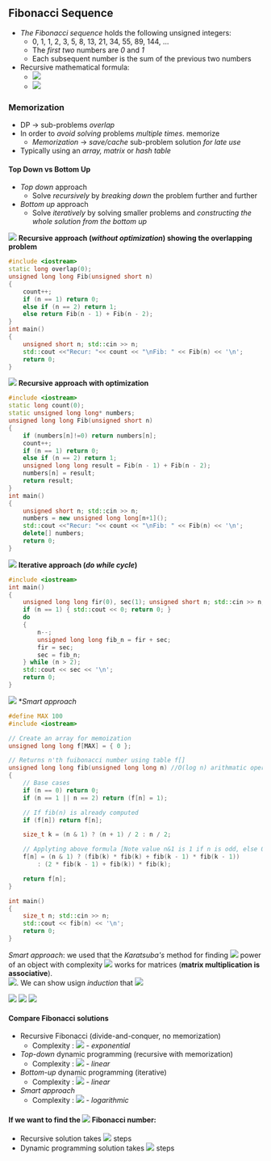 ## Fibonacci Sequence
- *The Fibonacci sequence* holds the following unsigned integers:
  - 0, 1, 1, 2, 3, 5, 8, 13, 21, 34, 55, 89, 144, ...
  - The *first two* numbers are *0* and *1*
  - Each subsequent number is the sum of the previous two numbers
- Recursive mathematical formula:
  - <img src="https://latex.codecogs.com/svg.latex?\Large&space;f_0=0,{\;}f_1=1">
  - <img src="https://latex.codecogs.com/svg.latex?\Large&space;f_n=f_{n-1}+f_{n-2}">
  
### Memorization
- DP -> sub-problems *overlap*
- In order to *avoid solving* problems *multiple times*. memorize
  - *Memorization* -> *save/cache* sub-problem solution *for late use*
- Typically using an *array, matrix* or *hash table*

#### Top Down vs Bottom Up
- *Top down* approach
  - Solve *recursively* by *breaking down* the problem further and further
- *Bottom up* approach
  - Solve *iteratively* by solving smaller problems and *constructing the whole solution from the bottom up*
  
<img src="https://latex.codecogs.com/svg.latex?\Large&space;\blacksquare"> **Recursive approach (*without optimization*) showing the overlapping problem**
```cpp
#include <iostream>
static long overlap(0);
unsigned long long Fib(unsigned short n)
{
	count++;
	if (n == 1) return 0;
	else if (n == 2) return 1;
	else return Fib(n - 1) + Fib(n - 2);
}
int main()
{
	unsigned short n; std::cin >> n;
	std::cout <<"Recur: "<< count << "\nFib: " << Fib(n) << '\n';
	return 0;
}
```
<img src="https://latex.codecogs.com/svg.latex?\Large&space;\blacksquare"> **Recursive approach with optimization**
```cpp
#include <iostream>
static long count(0);
static unsigned long long* numbers;
unsigned long long Fib(unsigned short n)
{
	if (numbers[n]!=0) return numbers[n];
	count++;
	if (n == 1) return 0;
	else if (n == 2) return 1;
	unsigned long long result = Fib(n - 1) + Fib(n - 2);
	numbers[n] = result;
	return result;
}
int main()
{
	unsigned short n; std::cin >> n;
	numbers = new unsigned long long[n+1]();
	std::cout <<"Recur: "<< count << "\nFib: " << Fib(n) << '\n';
	delete[] numbers;
	return 0;
}
```
<img src="https://latex.codecogs.com/svg.latex?\Large&space;\blacksquare"> **Iterative approach (*do while cycle*)**

```cpp
#include <iostream>
int main()
{
	unsigned long long fir(0), sec(1); unsigned short n; std::cin >> n;
	if (n == 1) { std::cout << 0; return 0; }
	do
	{
		n--;
		unsigned long long fib_n = fir + sec;
		fir = sec;
		sec = fib_n;
	} while (n > 2);
	std::cout << sec << '\n';
	return 0;
}
```
<img src="https://latex.codecogs.com/svg.latex?\Large&space;\blacksquare"> **Smart approach*
```cpp
#define MAX 100
#include <iostream> 

// Create an array for memoization 
unsigned long long f[MAX] = { 0 };

// Returns n'th fuibonacci number using table f[] 
unsigned long long fib(unsigned long long n) //O(log n) arithmatic operations 
{
	// Base cases 
	if (n == 0) return 0;
	if (n == 1 || n == 2) return (f[n] = 1);

	// If fib(n) is already computed 
	if (f[n]) return f[n];

	size_t k = (n & 1) ? (n + 1) / 2 : n / 2;

	// Applyting above formula [Note value n&1 is 1 if n is odd, else 0] .
	f[n] = (n & 1) ? (fib(k) * fib(k) + fib(k - 1) * fib(k - 1))
		: (2 * fib(k - 1) + fib(k)) * fib(k);

	return f[n];
}

int main()
{
	size_t n; std::cin >> n;
	std::cout << fib(n) << '\n';
	return 0;
}
```
*Smart approach*: we used that the *Karatsuba's* method for finding <img src="https://latex.codecogs.com/svg.latex?\Large&space;k-th"> power of an object with complexity <img src="https://latex.codecogs.com/svg.latex?\Large&space;O(log(n))"> works for matrices (**matrix multiplication is associative**).<br>
<img src="https://latex.codecogs.com/svg.latex?\Large&space;\bigg(\begin{matrix}1&1\\1&0\end{matrix}\bigg)=\bigg(\begin{matrix}f_2&f_1\\f_1&f_0\end{matrix}\bigg)">. We can show usign *induction* that <img src="https://latex.codecogs.com/svg.latex?\Large&space;f_n=\bigg(\begin{matrix}1&1\\1&0\end{matrix}\bigg)^{(n-1)}">

<img src="https://latex.codecogs.com/svg.latex?\Large&space;f_3=\bigg(\begin{matrix}1&1\\1&0\end{matrix}\bigg)^{(2)}=\bigg(\begin{matrix}1&1\\1&0\end{matrix}\bigg)\bigg(\begin{matrix}1&1\\1&0\end{matrix}\bigg)=\bigg(\begin{matrix}1+1&1+0\\1+0&1+0\end{matrix}\bigg)=\bigg(\begin{matrix}2&1\\1&1\end{matrix}\bigg)=\bigg(\begin{matrix}f_3&f_2\\f_2&f_1\end{matrix}\bigg)">

<img src="https://latex.codecogs.com/svg.latex?\Large&space;f_4=\bigg(\begin{matrix}1&1\\1&0\end{matrix}\bigg)^{(3)}=\bigg(\begin{matrix}1&1\\1&0\end{matrix}\bigg)^{(2)}\bigg(\begin{matrix}1&1\\1&0\end{matrix}\bigg)=\bigg(\begin{matrix}2&1\\1&1\end{matrix}\bigg)\bigg(\begin{matrix}1&1\\1&0\end{matrix}\bigg)=\bigg(\begin{matrix}2+1&2+0\\1+1&1+0\end{matrix}\bigg)=\bigg(\begin{matrix}3&2\\2&1\end{matrix}\bigg)=\bigg(\begin{matrix}f_4&f_3\\f_3&f_2\end{matrix}\bigg)">

<img src="https://latex.codecogs.com/svg.latex?\Large&space;f_{n+1}=\bigg(\begin{matrix}f_{n+1}&f_n\\f_n&f_{n-1}\end{matrix}\bigg)\bigg(\begin{matrix}1&1\\1&0\end{matrix}\bigg)=\bigg(\begin{matrix}f_{n+1}+f_n&f_{n+1}\\f_n+f_{n-1}&f_n\end{matrix}\bigg)=\bigg(\begin{matrix}f_{n+2}&f_{n+1}\\f_{n+1}&f_n\end{matrix}\bigg)">

#### Compare Fibonacci solutions
- Recursive Fibonacci (divide-and-conquer, no memorization)
  - Complexity : <img src="https://latex.codecogs.com/svg.latex?\Large&space;\sim{O(\varphi^n)}\sim{O(1.6^n)}"> - *exponential*
- *Top-down* dynamic programming (recursive with memorization)
  - Complexity : <img src="https://latex.codecogs.com/svg.latex?\Large&space;\sim{O(n)}"> - *linear*
- *Bottom-up* dynamic programming (iterative)
  - Complexity : <img src="https://latex.codecogs.com/svg.latex?\Large&space;\sim{O(n)}"> - *linear*
- *Smart approach*
  - Complexity : <img src="https://latex.codecogs.com/svg.latex?\Large&space;\sim{O(log(n))}"> - *logarithmic*
  
#### If we want to find the <img src="https://latex.codecogs.com/svg.latex?\Large&space;36^{th}"> Fibonacci number:
- Recursive solution takes <img src="https://latex.codecogs.com/svg.latex?\Large&space;\sim{48{\:}315{\:}633}"> steps
- Dynamic programming solution takes <img src="https://latex.codecogs.com/svg.latex?\Large&space;\sim{36}"> steps
